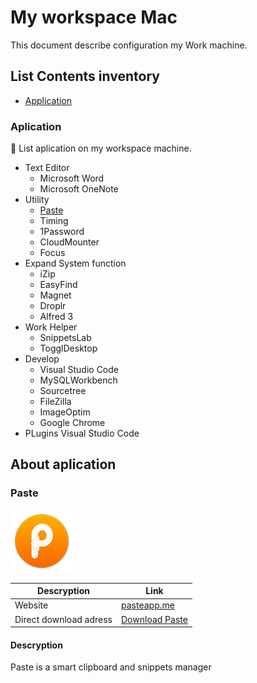 # My workspace Mac

This document describe configuration my Work machine. 

## List Contents inventory

- [Application](#aplication])

### Aplication

 List aplication on my workspace machine.

- Text Editor
  - Microsoft Word
  - Microsoft OneNote
- Utility
  - [Paste](#paste])
  - Timing
  - 1Password
  - CloudMounter
  - Focus
- Expand System function
  - iZip
  - EasyFind
  - Magnet
  - Droplr
  - Alfred 3
- Work Helper
  - SnippetsLab
  - TogglDesktop
- Develop
  - Visual Studio Code
  - MySQLWorkbench
  - Sourcetree
  - FileZilla
  - ImageOptim
  - Google Chrome
- PLugins Visual Studio Code

## About aplication

### Paste

![](/image/paste-mac.png)

| Descryption | Link |
| --- | --- |
| Website | [pasteapp.me](https://pasteapp.me/)  |
| Direct download adress | [Download Paste](https://pasteapp.me/mac/download) |

#### Descryption

Paste is a smart clipboard and snippets manager